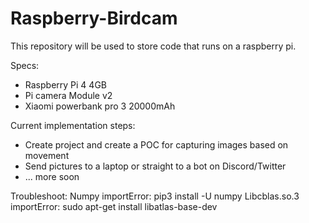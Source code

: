 # Raspberry-Birdcam
This repository will be used to store code that runs on a raspberry pi.

Specs:
- Raspberry Pi 4 4GB
- Pi camera Module v2
- Xiaomi powerbank pro 3 20000mAh

Current implementation steps:
- Create project and create a POC for capturing images based on movement
- Send pictures to a laptop or straight to a bot on Discord/Twitter
- ... more soon


Troubleshoot:
Numpy importError: pip3 install -U numpy
Libcblas.so.3 importError: sudo apt-get install libatlas-base-dev
